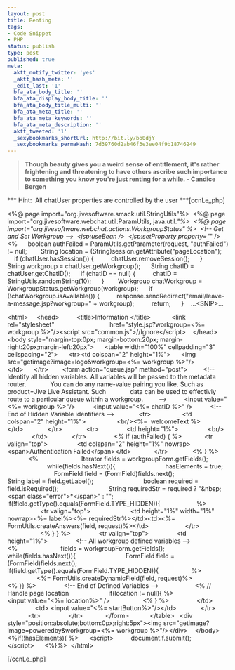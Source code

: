 ```yaml
---
layout: post
title: Renting
tags:
- Code Snippet
- PHP
status: publish
type: post
published: true
meta:
  aktt_notify_twitter: 'yes'
  _aktt_hash_meta: ''
  _edit_last: '1'
  bfa_ata_body_title: ''
  bfa_ata_display_body_title: ''
  bfa_ata_body_title_multi: ''
  bfa_ata_meta_title: ''
  bfa_ata_meta_keywords: ''
  bfa_ata_meta_description: ''
  aktt_tweeted: '1'
  _sexybookmarks_shortUrl: http://bit.ly/bo0djY
  _sexybookmarks_permaHash: 7d39760d2ab46f3e3ee04f9b18746249
---
```

<blockquote><strong>Though beauty gives you a weird sense of entitlement, it's rather frightening and threatening to have others ascribe such importance to something you know you're just renting for a while.
- Candice Bergen</strong></blockquote>
*** Hint:  All chatUser properties are controlled by the user ***[ccnLe_php]

&lt;%@ page import="org.jivesoftware.smack.util.StringUtils"%&gt; 
&lt;%@ page import="org.jivesoftware.webchat.util.ParamUtils, java.util.*"%&gt; 
&lt;%@ page import="org.jivesoftware.webchat.actions.WorkgroupStatus" %&gt; 
&lt;!-- Get and Set Workgroup --&gt; 
&lt;jsp:useBean /&gt; 
&lt;jsp:setProperty property="*" /&gt; 
&lt;% 
    boolean authFailed = ParamUtils.getParameter(request, "authFailed") != null; 
 
    String location = (String)session.getAttribute("pageLocation"); 
    if (chatUser.hasSession()) { 
        chatUser.removeSession(); 
    } 
 
    String workgroup = chatUser.getWorkgroup(); 
    String chatID = chatUser.getChatID(); 
    if (chatID == null) { 
        chatID = StringUtils.randomString(10); 
    } 
 
    Workgroup chatWorkgroup = WorkgroupStatus.getWorkgroup(workgroup); 
    if (!chatWorkgroup.isAvailable()) { 
        response.sendRedirect("email/leave-a-message.jsp?workgroup=" + workgroup); 
        return; 
    } 
 
...&lt;SNIP&gt;...

&lt;html&gt; 
   &lt;head&gt; 
        &lt;title&gt;Information &lt;/title&gt; 
 
        &lt;link rel="stylesheet" 
              
               href="style.jsp?workgroup=&lt;%= workgroup %&gt;"/&gt;&lt;script src="common.js"&gt;//Ignore&lt;/script&gt; 
  &lt;/head&gt; 
  &lt;body style="margin-top:0px; margin-bottom:20px; margin-right:20px;margin-left:20px"&gt; 
    &lt;table width="100%" cellpadding="3" cellspacing="2"&gt; 
    &lt;tr&gt;&lt;td colspan="2" height="1%"&gt; 
    &lt;img src="getimage?image=logo&amp;workgroup=&lt;%= workgroup %&gt;"/&gt; 
        &lt;/td&gt; 
    &lt;/tr&gt; 
      &lt;form action="queue.jsp" method="post"&gt; 
       &lt;!-- Identify all hidden variables. All variables will be passed to the metadata router. 
            You can do any name-value pairing you like. Such as product=Jive Live Assistant. Such 
            data can be used to effectivly route to a particular queue within a workgroup. 
       --&gt; 
        &lt;input value="&lt;%= workgroup %&gt;"/&gt; 
        &lt;input value="&lt;%= chatID %&gt;" /&gt; 
        &lt;!-- End of Hidden Variable identifiers --&gt; 
            &lt;tr&gt; 
                &lt;td colspan="2" height="1%"&gt; 
                &lt;br/&gt;&lt;%=  welcomeText %&gt; 
               &lt;/td&gt; 
            &lt;/tr&gt; 
            &lt;tr&gt; 
              &lt;td height="1%"&gt; 
               &lt;br/&gt; 
              &lt;/td&gt; 
            &lt;/tr&gt; 
 
            &lt;% if (authFailed) { %&gt; 
           &lt;tr valign="top"&gt; 
               &lt;td colspan="2" height="1%" nowrap&gt;&lt;span&gt;Authentication Failed&lt;/span&gt;&lt;/td&gt; 
           &lt;/tr&gt; 
            &lt;% } %&gt; 
 
            &lt;% 
                       Iterator fields = workgroupForm.getFields(); 
                       while(fields.hasNext()){ 
                           hasElements = true; 
                           FormField field = (FormField)fields.next(); 
                           String label = field.getLabel(); 
                           boolean required = field.isRequired(); 
                           String requiredStr = required ? "&amp;nbsp;&lt;span class=\"error\"&gt;*&lt;/span&gt;" : ""; 
                           if(!field.getType().equals(FormField.TYPE_HIDDEN)){ 
                   %&gt; 
                   &lt;tr valign="top"&gt; 
                     &lt;td height="1%" width="1%" nowrap&gt;&lt;%= label%&gt;&lt;%= requiredStr%&gt;&lt;/td&gt;&lt;td&gt;&lt;%= FormUtils.createAnswers(field, request)%&gt;&lt;/td&gt; 
                   &lt;/tr&gt; 
                   &lt;% } } %&gt; 
 
            &lt;tr valign="top"&gt; 
              &lt;td height="1%"&gt; 
              &lt;!-- All workgroup defined variables --&gt; 
                &lt;% 
                       fields = workgroupForm.getFields(); 
                       while(fields.hasNext()){ 
                           FormField field = (FormField)fields.next(); 
                           if(field.getType().equals(FormField.TYPE_HIDDEN)){ 
                 %&gt; 
                 &lt;%= FormUtils.createDynamicField(field, request)%&gt; 
                &lt;% }} %&gt; 
              &lt;!-- End of Defined Variables --&gt; 
 
                 &lt;% // Handle page location 
                     if(location != null){ %&gt; 
                     &lt;input value="&lt;%= location%&gt;" /&gt; 
                 &lt;% } %&gt; 
              &lt;/td&gt; 
                &lt;td&gt; &lt;input value="&lt;%= startButton%&gt;"/&gt;&lt;/td&gt; 
            &lt;/tr&gt; 
            &lt;tr&gt; 
 
            &lt;/tr&gt; 
           &lt;/form&gt; 
          &lt;/table&gt; 
 &lt;div style="position:absolute;bottom:0px;right:5px"&gt;&lt;img src="getimage?image=poweredby&amp;workgroup=&lt;%= workgroup %&gt;"/&gt;&lt;/div&gt; 
  &lt;/body&gt; 
    &lt;%if(!hasElements){ %&gt; 
    &lt;script&gt; 
        document.f.submit(); 
    &lt;/script&gt; 
    &lt;%}%&gt; 
&lt;/html&gt; 

[/ccnLe_php] 
